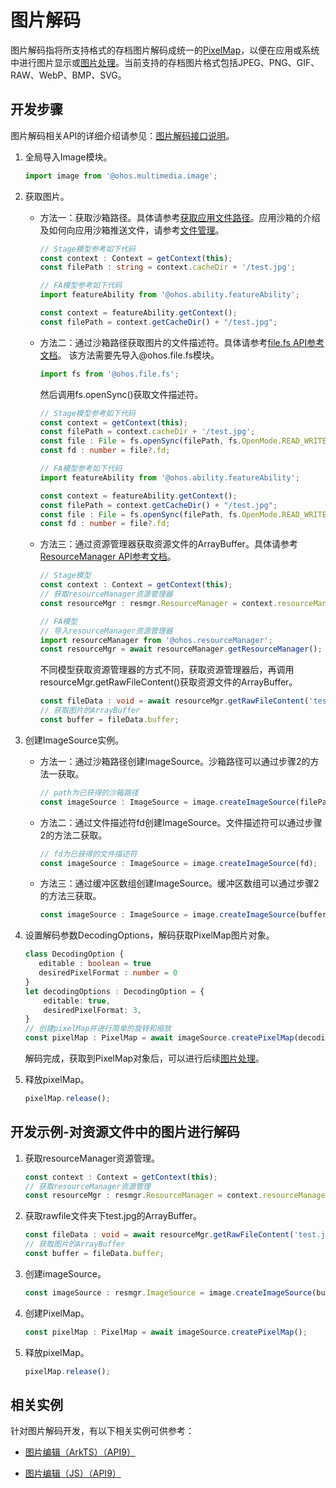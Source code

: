 # 图片解码

图片解码指将所支持格式的存档图片解码成统一的[PixelMap](image-overview.md)，以便在应用或系统中进行图片显示或[图片处理](image-transformation.md)。当前支持的存档图片格式包括JPEG、PNG、GIF、RAW、WebP、BMP、SVG。

## 开发步骤

图片解码相关API的详细介绍请参见：[图片解码接口说明](../reference/apis/js-apis-image.md#imagesource)。

1. 全局导入Image模块。
     
   ```ts
   import image from '@ohos.multimedia.image';
   ```

2. 获取图片。
   - 方法一：获取沙箱路径。具体请参考[获取应用文件路径](../application-models/application-context-stage.md#获取应用文件路径)。应用沙箱的介绍及如何向应用沙箱推送文件，请参考[文件管理](../file-management/app-sandbox-directory.md)。
        
      ```ts
      // Stage模型参考如下代码
      const context : Context = getContext(this);
      const filePath : string = context.cacheDir + '/test.jpg';
      ```

      ```ts
      // FA模型参考如下代码
      import featureAbility from '@ohos.ability.featureAbility';
      
      const context = featureAbility.getContext();
      const filePath = context.getCacheDir() + "/test.jpg";
      ```
   - 方法二：通过沙箱路径获取图片的文件描述符。具体请参考[file.fs API参考文档](../reference/apis/js-apis-file-fs.md)。
      该方法需要先导入\@ohos.file.fs模块。

      ```ts
      import fs from '@ohos.file.fs';
      ```

      然后调用fs.openSync()获取文件描述符。
  
      ```ts
      // Stage模型参考如下代码
      const context = getContext(this);
      const filePath = context.cacheDir + '/test.jpg';
      const file : File = fs.openSync(filePath, fs.OpenMode.READ_WRITE);
      const fd : number = file?.fd;
      ```

      ```ts
      // FA模型参考如下代码
      import featureAbility from '@ohos.ability.featureAbility';
      
      const context = featureAbility.getContext();
      const filePath = context.getCacheDir() + "/test.jpg";
      const file : File = fs.openSync(filePath, fs.OpenMode.READ_WRITE);
      const fd : number = file?.fd;
      ```
   - 方法三：通过资源管理器获取资源文件的ArrayBuffer。具体请参考[ResourceManager API参考文档](../reference/apis/js-apis-resource-manager.md#getrawfilecontent9-1)。
        
      ```ts
      // Stage模型
      const context : Context = getContext(this);
      // 获取resourceManager资源管理器
      const resourceMgr : resmgr.ResourceManager = context.resourceManager;
      ```

      ```ts
      // FA模型
      // 导入resourceManager资源管理器
      import resourceManager from '@ohos.resourceManager';
      const resourceMgr = await resourceManager.getResourceManager();
      ```

      不同模型获取资源管理器的方式不同，获取资源管理器后，再调用resourceMgr.getRawFileContent()获取资源文件的ArrayBuffer。

      ```ts
      const fileData : void = await resourceMgr.getRawFileContent('test.jpg');
      // 获取图片的ArrayBuffer
      const buffer = fileData.buffer;
      ```

3. 创建ImageSource实例。
   - 方法一：通过沙箱路径创建ImageSource。沙箱路径可以通过步骤2的方法一获取。
        
      ```ts
      // path为已获得的沙箱路径
      const imageSource : ImageSource = image.createImageSource(filePath);
      ```
   - 方法二：通过文件描述符fd创建ImageSource。文件描述符可以通过步骤2的方法二获取。
        
      ```ts
      // fd为已获得的文件描述符
      const imageSource : ImageSource = image.createImageSource(fd);
      ```
   - 方法三：通过缓冲区数组创建ImageSource。缓冲区数组可以通过步骤2的方法三获取。
        
      ```ts
      const imageSource : ImageSource = image.createImageSource(buffer);
      ```

4. 设置解码参数DecodingOptions，解码获取PixelMap图片对象。
     
   ```ts
   class DecodingOption {
      editable : boolean = true
      desiredPixelFormat : number = 0
   }
   let decodingOptions : DecodingOption = {
       editable: true,
       desiredPixelFormat: 3,
   }
   // 创建pixelMap并进行简单的旋转和缩放 
   const pixelMap : PixelMap = await imageSource.createPixelMap(decodingOptions);
   ```

   解码完成，获取到PixelMap对象后，可以进行后续[图片处理](image-transformation.md)。

5. 释放pixelMap。
   ```ts
   pixelMap.release();
   ```

## 开发示例-对资源文件中的图片进行解码

1. 获取resourceManager资源管理。
     
   ```ts
   const context : Context = getContext(this);
   // 获取resourceManager资源管理
   const resourceMgr : resmgr.ResourceManager = context.resourceManager;
   ```

2. 获取rawfile文件夹下test.jpg的ArrayBuffer。
     
   ```ts
   const fileData : void = await resourceMgr.getRawFileContent('test.jpg');
   // 获取图片的ArrayBuffer
   const buffer = fileData.buffer;
   ```

3. 创建imageSource。
     
   ```ts
   const imageSource : resmgr.ImageSource = image.createImageSource(buffer);
   ```

4. 创建PixelMap。
     
   ```ts
   const pixelMap : PixelMap = await imageSource.createPixelMap();
   ```

5. 释放pixelMap。
   ```ts
   pixelMap.release();
   ```

## 相关实例

针对图片解码开发，有以下相关实例可供参考：

- [图片编辑（ArkTS）（API9）](https://gitee.com/openharmony/codelabs/tree/master/Media/ImageEdit)

- [图片编辑（JS）（API9）](https://gitee.com/openharmony/codelabs/tree/master/Media/ImageEditorTemplate)